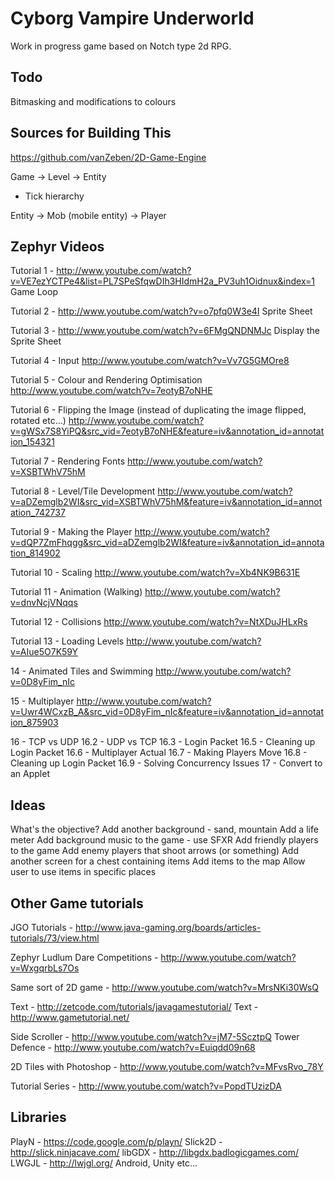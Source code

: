 Cyborg Vampire Underworld
=========================

Work in progress game based on Notch type 2d RPG.

Todo
----

Bitmasking and modifications to colours

Sources for Building This
-------------------------

https://github.com/vanZeben/2D-Game-Engine

Game -> Level -> Entity
* Tick hierarchy

Entity -> Mob (mobile entity) -> Player

Zephyr Videos
-------------

Tutorial 1 - http://www.youtube.com/watch?v=VE7ezYCTPe4&list=PL7SPeSfqwDIh3HIdmH2a_PV3uh1Oidnux&index=1
Game Loop

Tutorial 2 - http://www.youtube.com/watch?v=o7pfq0W3e4I
Sprite Sheet

Tutorial 3 - http://www.youtube.com/watch?v=6FMgQNDNMJc
Display the Sprite Sheet

Tutorial 4 - Input
http://www.youtube.com/watch?v=Vv7G5GMOre8

Tutorial 5 - Colour and Rendering Optimisation
http://www.youtube.com/watch?v=7eotyB7oNHE

Tutorial 6 - Flipping the Image (instead of duplicating the image flipped, rotated etc...)
http://www.youtube.com/watch?v=gWSx7S8YiPQ&src_vid=7eotyB7oNHE&feature=iv&annotation_id=annotation_154321

Tutorial 7 - Rendering Fonts
http://www.youtube.com/watch?v=XSBTWhV75hM

Tutorial 8 - Level/Tile Development
http://www.youtube.com/watch?v=aDZemglb2WI&src_vid=XSBTWhV75hM&feature=iv&annotation_id=annotation_742737

Tutorial 9 - Making the Player
http://www.youtube.com/watch?v=dQP7ZmFhqgg&src_vid=aDZemglb2WI&feature=iv&annotation_id=annotation_814902

Tutorial 10 - Scaling
http://www.youtube.com/watch?v=Xb4NK9B631E

Tutorial 11 - Animation (Walking)
http://www.youtube.com/watch?v=dnvNcjVNqqs

Tutorial 12 - Collisions
http://www.youtube.com/watch?v=NtXDuJHLxRs 

Tutorial 13 - Loading Levels
http://www.youtube.com/watch?v=AIue5O7K59Y

14 - Animated Tiles and Swimming 
http://www.youtube.com/watch?v=0D8yFim_nIc

15 - Multiplayer
http://www.youtube.com/watch?v=Uwr4WCxzB_A&src_vid=0D8yFim_nIc&feature=iv&annotation_id=annotation_875903

16 - TCP vs UDP
16.2 - UDP vs TCP
16.3 - Login Packet
16.5 - Cleaning up Login Packet
16.6 - Multiplayer Actual
16.7 - Making Players Move
16.8 - Cleaning up Login Packet
16.9 - Solving Concurrency Issues
17 - Convert to an Applet

Ideas
-----

What's the objective?
Add another background - sand, mountain
Add a life meter
Add background music to the game - use SFXR
Add friendly players to the game
Add enemy players that shoot arrows (or something)
Add another screen for a chest containing items
Add items to the map
Allow user to use items in specific places

Other Game tutorials
--------------------

JGO Tutorials - http://www.java-gaming.org/boards/articles-tutorials/73/view.html

Zephyr Ludlum Dare Competitions - http://www.youtube.com/watch?v=WxgqrbLs7Os

Same sort of 2D game - http://www.youtube.com/watch?v=MrsNKi30WsQ

Text - http://zetcode.com/tutorials/javagamestutorial/
Text - http://www.gametutorial.net/

Side Scroller - http://www.youtube.com/watch?v=jM7-5ScztpQ
Tower Defence - http://www.youtube.com/watch?v=Euiqdd09n68

2D Tiles with Photoshop - http://www.youtube.com/watch?v=MFvsRvo_78Y

Tutorial Series - http://www.youtube.com/watch?v=PopdTUzizDA

Libraries
---------

PlayN - https://code.google.com/p/playn/
Slick2D - http://slick.ninjacave.com/
libGDX - http://libgdx.badlogicgames.com/
LWGJL - http://lwjgl.org/
Android, Unity etc...
